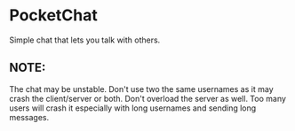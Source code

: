 # PocketChat
Simple chat that lets you talk with others.

## NOTE:
The chat may be unstable. Don't use two the same usernames as it may crash the client/server or both. Don't overload the server as well. Too many users will crash it especially with long usernames and sending long messages.
